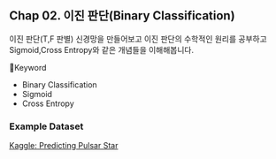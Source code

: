 ## Chap 02. 이진 판단(Binary Classification)  
이진 판단(T,F 판별) 신경망을 만들어보고 이진 판단의 수학적인 원리를 공부하고 Sigmoid,Cross Entropy와 같은 개념들을 이해해봅니다.  

🌟Keyword  
- Binary Classification
- Sigmoid  
- Cross Entropy  

### Example Dataset   
[Kaggle: Predicting Pulsar Star](https://www.kaggle.com/colearninglounge/predicting-pulsar-starintermediate)



